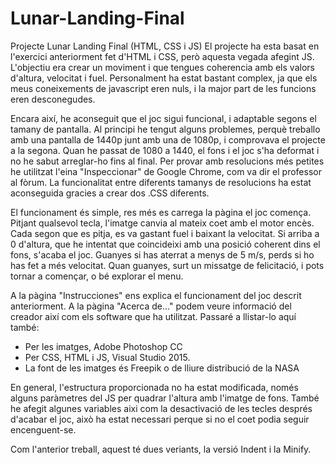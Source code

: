 # Lunar-Landing-Final
Projecte Lunar Landing Final (HTML, CSS i JS)
El projecte ha esta basat en l'exercici anteriorment fet d'HTML i CSS, però aquesta vegada afegint JS. L'objectiu era crear un moviment i que tengues coherencia amb els valors d'altura, velocitat i fuel. Personalment ha estat bastant complex, ja que els meus coneixements de javascript eren nuls, i la major part de les funcions eren desconegudes. 

Encara així, he aconseguit que el joc sigui funcional, i adaptable segons el tamany de pantalla. Al principi he tengut alguns problemes, perquè treballo amb una pantalla de 1440p junt amb una de 1080p, i comprovava el projecte a la segona. Quan he passat de 1080 a 1440, el fons i el joc s'ha deformat i no he sabut arreglar-ho fins al final. Per provar amb resolucions més petites he utilitzat l'eina "Inspeccionar" de Google Chrome, com va dir el professor al fòrum. La funcionalitat entre diferents tamanys de resolucions ha estat aconseguida gracies a crear dos .CSS diferents.

El funcionament és simple, res més es carrega la pàgina el joc comença. Pitjant qualsevol tecla, l'imatge canvia al mateix coet amb el motor encès. Cada segon que es pitja, es va gastant fuel i baixant la velocitat. Si arriba a 0 d'altura, que he intentat que coincideixi amb una posició coherent dins el fons, s'acaba el joc. Guanyes si has aterrat a menys de 5 m/s, perds si ho has fet a més velocitat.
Quan guanyes, surt un missatge de felicitació, i pots tornar a començar, o bé explorar el menu. 

A la pàgina "Instrucciones" ens explica el funcionament del joc descrit anteriorment. A la pàgina "Acerca de..." podem veure informació del creador així com els software que ha utilitzat. Passaré a llistar-lo aquí també: 
* Per les imatges, Adobe Photoshop CC
* Per CSS, HTML i JS, Visual Studio 2015.
* La font de les imatges és Freepik o de lliure distribució de la NASA

En general, l'estructura proporcionada no ha estat modificada, només alguns paràmetres del JS per quadrar l'altura amb l'imatge de fons.
També he afegit algunes variables aixi com la desactivació de les tecles després d'acabar el joc, això ha estat necessari perque si no el coet podia seguir encenguent-se.

Com l'anterior treball, aquest té dues veriants, la versió Indent i la Minify. 
